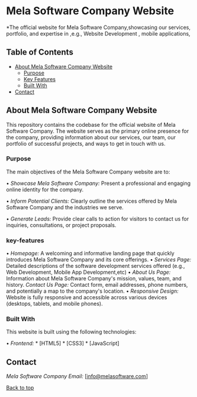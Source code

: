 # Mela Software Company Website


*The official website for Mela Software Company,showcasing our services, portfolio, and expertise 
in ,e.g.,  Website Development , mobile applications,


## Table of Contents

- [About Mela Software Company Website](#about-mela-software-company-website)
  - [Purpose](#purpose)
  - [Key Features](#key-features)
  - [Built With](#built-with)
- [Contact](#contact)


## About Mela Software Company Website

This repository contains the codebase for the official website of Mela Software Company. 
The website serves as the primary online presence for the company, providing information about our services, our team, our portfolio of successful projects, and ways to get in touch with us.

### Purpose

The main objectives of the Mela Software Company website are to:

• *Showcase Mela Software Company:*  Present a professional and engaging online identity for the company.

• *Inform Potential Clients:* Clearly outline the services offered by Mela Software Company and the industries we serve.

• *Generate Leads:* Provide clear calls to action for visitors to contact us for inquiries, consultations, or project proposals.
### key-features

• *Homepage:*  A welcoming and informative landing page that quickly introduces Mela Software Company and its core offerings.
• *Services Page:* Detailed descriptions of the software development services offered (e.g., Web Development, Mobile App Development,etc)
• *About Us Page:*  Information about Mela Software Company's mission, values, team, and history.
  *Contact Us Page:*  Contact form, email addresses, phone numbers, and potentially a map to the company's location.
• *Responsive Design:*  Website is fully responsive and accessible across various devices (desktops, tablets, and mobile phones).

### Built With

This website is built using the following technologies:

• *Frontend:*
    * [HTML5]
    * [CSS3] 
    * [JavaScript]

## Contact

*Mela Software Company*
*Email:* [info@melasoftware.com] 


[Back to top](#)

